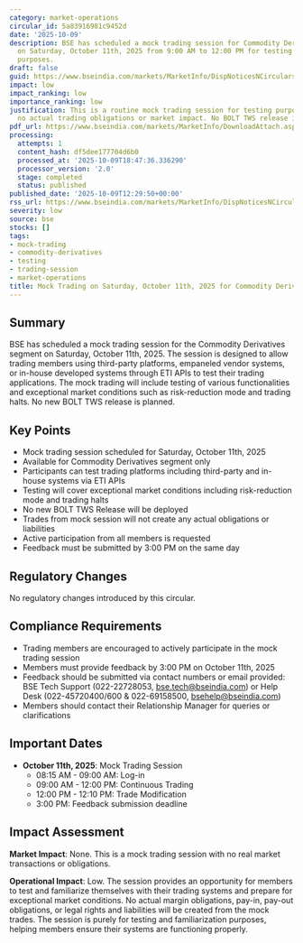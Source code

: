 ```yaml
---
category: market-operations
circular_id: 5a83916981c9452d
date: '2025-10-09'
description: BSE has scheduled a mock trading session for Commodity Derivatives segment
  on Saturday, October 11th, 2025 from 9:00 AM to 12:00 PM for testing and familiarization
  purposes.
draft: false
guid: https://www.bseindia.com/markets/MarketInfo/DispNoticesNCirculars.aspx?Noticeid={32F596E3-D187-4B12-BF3E-DC119704E56F}&noticeno=20251009-31&dt=10/09/2025&icount=31&totcount=72&flag=0
impact: low
impact_ranking: low
importance_ranking: low
justification: This is a routine mock trading session for testing purposes only with
  no actual trading obligations or market impact. No BOLT TWS release involved.
pdf_url: https://www.bseindia.com/markets/MarketInfo/DownloadAttach.aspx?id=20251009-31&attachedId=
processing:
  attempts: 1
  content_hash: df5dee177704d6b0
  processed_at: '2025-10-09T18:47:36.336290'
  processor_version: '2.0'
  stage: completed
  status: published
published_date: '2025-10-09T12:29:50+00:00'
rss_url: https://www.bseindia.com/markets/MarketInfo/DispNoticesNCirculars.aspx?Noticeid={32F596E3-D187-4B12-BF3E-DC119704E56F}&noticeno=20251009-31&dt=10/09/2025&icount=31&totcount=72&flag=0
severity: low
source: bse
stocks: []
tags:
- mock-trading
- commodity-derivatives
- testing
- trading-session
- market-operations
title: Mock Trading on Saturday, October 11th, 2025 for Commodity Derivatives segment
---
```


## Summary

BSE has scheduled a mock trading session for the Commodity Derivatives segment on Saturday, October 11th, 2025. The session is designed to allow trading members using third-party platforms, empaneled vendor systems, or in-house developed systems through ETI APIs to test their trading applications. The mock trading will include testing of various functionalities and exceptional market conditions such as risk-reduction mode and trading halts. No new BOLT TWS release is planned.

## Key Points

- Mock trading session scheduled for Saturday, October 11th, 2025
- Available for Commodity Derivatives segment only
- Participants can test trading platforms including third-party and in-house systems via ETI APIs
- Testing will cover exceptional market conditions including risk-reduction mode and trading halts
- No new BOLT TWS Release will be deployed
- Trades from mock session will not create any actual obligations or liabilities
- Active participation from all members is requested
- Feedback must be submitted by 3:00 PM on the same day

## Regulatory Changes

No regulatory changes introduced by this circular.

## Compliance Requirements

- Trading members are encouraged to actively participate in the mock trading session
- Members must provide feedback by 3:00 PM on October 11th, 2025
- Feedback should be submitted via contact numbers or email provided: BSE Tech Support (022-22728053, bse.tech@bseindia.com) or Help Desk (022-45720400/600 & 022-69158500, bsehelp@bseindia.com)
- Members should contact their Relationship Manager for queries or clarifications

## Important Dates

- **October 11th, 2025**: Mock Trading Session
  - 08:15 AM - 09:00 AM: Log-in
  - 09:00 AM - 12:00 PM: Continuous Trading
  - 12:00 PM - 12:10 PM: Trade Modification
  - 3:00 PM: Feedback submission deadline

## Impact Assessment

**Market Impact**: None. This is a mock trading session with no real market transactions or obligations.

**Operational Impact**: Low. The session provides an opportunity for members to test and familiarize themselves with their trading systems and prepare for exceptional market conditions. No actual margin obligations, pay-in, pay-out obligations, or legal rights and liabilities will be created from the mock trades. The session is purely for testing and familiarization purposes, helping members ensure their systems are functioning properly.